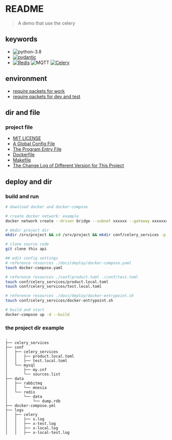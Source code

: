 # README

> A demo that use the celery

## keywords

- ![python-3.8](https://img.shields.io/badge/python-3.8-yellowgreen)
- [![pydantic](https://img.shields.io/badge/samuelcolvin-pydantic-green)](https://github.com/samuelcolvin/pydantic)
- [![Redis](https://img.shields.io/badge/Redis-6.2-red)](https://redis.io/) ![MQTT](https://img.shields.io/badge/MQTT-V5-orange) [![Celery](https://img.shields.io/badge/Celery-V5-orange)](https://docs.celeryproject.org/en/stable/)

## environment

- [require packets for work](./mirrors/requirements.txt)
- [require packets for dev and test](./mirrors/requirements-dev.txt)

## dir and file

### project file

- [MIT LICENSE](./LICENSE)
- [A Global Config File](./config.py)
- [The Program Entry File](./server.py)
- [Dockerfile](./Dockerfile)
- [Makefile](./Makefile)
- [The Change Log of Different Version for This Project](./CHANGELOG.md)

## deploy and dir

### build and run

```bash
# download docker and docker-compose

# create docker network: example
docker network create --driver bridge --subnet xxxxxx --gateway xxxxxxxx xxxxxxxx

# mkdir project dir
mkdir /srv/project && cd /srv/project && mkdir conf/celery_services -p

# clone source code
git clone this api

## edit config settings
# reference resources ./docs/deploy/docker-compose.yaml
touch docker-compose.yaml

# reference resources ./conf/product.toml ./conf/test.toml
touch conf/celery_services/product.local.toml
touch conf/celery_services/test.local.toml

# reference resources ./docs/deploy/docker-entrypoint.sh
touch conf/celery_services/docker-entrypoint.sh

# build and start
docker-compose up -d --build
```

### the project dir example

```text
.
├── celery_services
├── conf
│   ├── celery_services
│   │   ├── product.local.toml
│   │   ├── test.local.toml
│   └── mysql
│       ├── my.cnf
│       └── sources.list
├── data
│   ├── rabbitmq
│   │   └── mnesia
│   └── redis
│       └── data
│           └── dump.rdb
├── docker-compose.yml
├── logs
│   ├── celery
│   │   ├── x.log
│   │   ├── x-test.log
│   │   ├── x-local.log
│   │   ├── x-local-test.log
```
